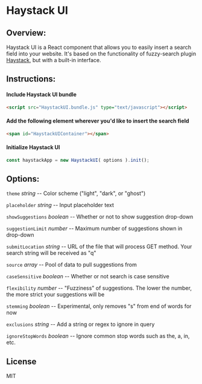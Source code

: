 # Haystack UI

## Overview:
Haystack UI is a React component that allows you to easily insert a search field into your website. It's based on the functionality of fuzzy-search plugin [Haystack](https://github.com/AlexanderLyon/Haystack "Haystack"), but with a built-in interface.

## Instructions:

#### Include Haystack UI bundle
```html
<script src="HaystackUI.bundle.js" type="text/javascript"></script>
```

#### Add the following element wherever you'd like to insert the search field
```html
<span id="HaystackUIContainer"></span>
```

#### Initialize Haystack UI
```javascript
const haystackApp = new HaystackUI( options ).init();
```

## Options:

`theme` *string* -- Color scheme ("light", "dark", or "ghost")

`placeholder` *string* -- Input placeholder text

`showSuggestions` *boolean* -- Whether or not to show suggestion drop-down

`suggestionLimit` *number* -- Maximum number of suggestions shown in drop-down

`submitLocation` *string* -- URL of the file that will process GET method. Your search string will be received as "q"

`source` *array* -- Pool of data to pull suggestions from

`caseSensitive` *boolean* -- Whether or not search is case sensitive

`flexibility` *number* -- "Fuzziness" of suggestions. The lower the number, the more strict your suggestions will be

`stemming` *boolean* -- Experimental, only removes "s" from end of words for now

`exclusions` *string* -- Add a string or regex to ignore in query

`ignoreStopWords` *boolean* -- Ignore common stop words such as the, a, in, etc.



## License

MIT
